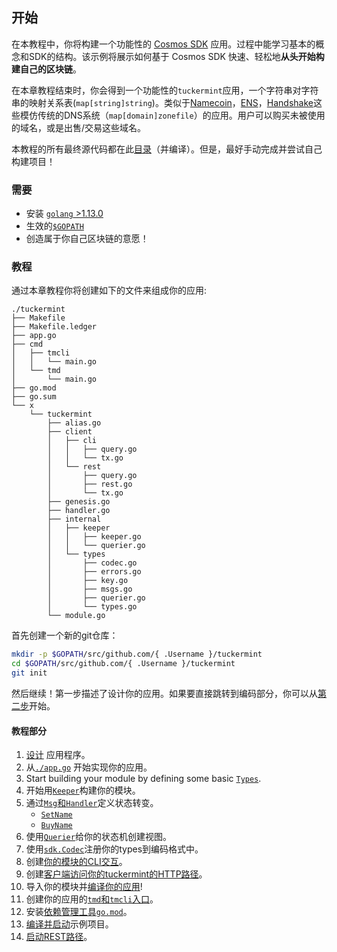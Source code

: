 ## 开始

在本教程中，你将构建一个功能性的 [Cosmos SDK](https://github.com/cosmos/cosmos-sdk/) 应用。过程中能学习基本的概念和SDK的结构。该示例将展示如何基于 Cosmos SDK 快速、轻松地**从头开始构建自己的区块链**。

在本章教程结束时，你会得到一个功能性的`tuckermint`应用，一个字符串对字符串的映射关系表(`map[string]string`)。类似于[Namecoin](https://namecoin.org/)，[ENS](https://ens.domains/)，[Handshake](https://handshake.org/)这些模仿传统的DNS系统（`map[domain]zonefile`）的应用。用户可以购买未被使用的域名，或是出售/交易这些域名。

本教程的所有最终源代码都在此[目录](https://github.com/tuckermint/sdk-tutorials/tuckermint)（并编译）。但是，最好手动完成并尝试自己构建项目！

### 需要

- 安装 [`golang` >1.13.0](https://golang.org/doc/install)
- 生效的[`$GOPATH`](https://github.com/golang/go/wiki/SettingGOPATH)
- 创造属于你自己区块链的意愿！

### 教程

通过本章教程你将创建如下的文件来组成你的应用:

```
./tuckermint
├── Makefile
├── Makefile.ledger
├── app.go
├── cmd
│   ├── tmcli
│   │   └── main.go
│   └── tmd
│       └── main.go
├── go.mod
├── go.sum
└── x
    └── tuckermint
        ├── alias.go
        ├── client
        │   ├── cli
        │   │   ├── query.go
        │   │   └── tx.go
        │   └── rest
        │       ├── query.go
        │       ├── rest.go
        │       └── tx.go
        ├── genesis.go
        ├── handler.go
        ├── internal
        │   ├── keeper
        │   │   ├── keeper.go
        │   │   └── querier.go
        │   └── types
        │       ├── codec.go
        │       ├── errors.go
        │       ├── key.go
        │       ├── msgs.go
        │       ├── querier.go
        │       └── types.go
        └── module.go
```

首先创建一个新的git仓库：

```bash
mkdir -p $GOPATH/src/github.com/{ .Username }/tuckermint
cd $GOPATH/src/github.com/{ .Username }/tuckermint
git init
```

然后继续！第一步描述了设计你的应用。如果要直接跳转到编码部分，你可以从[第二步]()开始。

#### 教程部分

1. [设计](./01-app-design.md) 应用程序。
2. 从[`./app.go`](./02-app-init.md) 开始实现你的应用。
3. Start building your module by defining some basic [`Types`](./03-types.md).
4. 开始用[`Keeper`](./04-keeper.md)构建你的模块。
5. 通过[`Msg`和`Handler`](./05-msgs-handlers.md)定义状态转变。
   - [`SetName`](./06-set-name.md)
   - [`BuyName`](./07-buy-name.md)
6. 使用[`Querier`](./08-queriers.md)给你的状态机创建视图。
7. 使用[`sdk.Codec`](./09-codec.md)注册你的types到编码格式中。
8. 创建[你的模块的CLI交互](./10-cli.md)。
9. 创建[客户端访问你的tuckermint的HTTP路径](./11-rest.md)。
10. 导入你的模块并[编译你的应用](./12-app-complete.md)!
11. 创建你的应用的[`tmd`和`tmcli`入口](./13-entrypoint.md)。
12. 安装[依赖管理工具`go.mod`](./14-dep.md)。
13. [编译并启动](./15-build-run.md)示例项目。
14. [启动REST路径](./16-run-rest.md)。